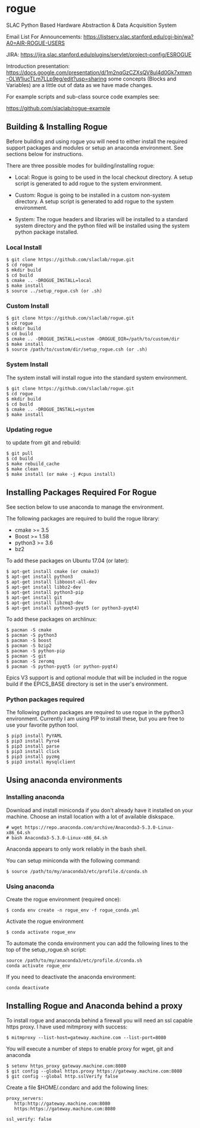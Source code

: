 # rogue
SLAC Python Based Hardware Abstraction &amp; Data Acquisition System

Email List For Announcements:
https://listserv.slac.stanford.edu/cgi-bin/wa?A0=AIR-ROGUE-USERS

JIRA:
https://jira.slac.stanford.edu/plugins/servlet/project-config/ESROGUE

Introduction presentation: 
https://docs.google.com/presentation/d/1m2nqGzCZXsQV8ul4d0Gk7xmwn-OLW1iucTLm7LLp9eg/edit?usp=sharing
some concepts (Blocks and Variables) are a little out of data as we have made changes.

For example scripts and sub-class source code examples see:

https://github.com/slaclab/rogue-example

## Building & Installing Rogue
Before building and using rogue you will need to either install the required support packages 
and modules or setup an anaconda environment. See sections below for instructions.

There are three possible modes for building/installing rogue:

- Local:
   Rogue is going to be used in the local checkout directory. A setup script is generated to add rogue to the system environment.

- Custom:
   Rogue is going to be installed in a custom non-system directory. A setup script is generated to add rogue to the system environment.

- System:
   The rogue headers and libraries will be installed to a standard system directory and the python filed will be installed using the system python package installed.

### Local Install

````
$ git clone https://github.com/slaclab/rogue.git
$ cd rogue
$ mkdir build
$ cd build
$ cmake .. -DROGUE_INSTALL=local
$ make install
$ source ../setup_rogue.csh (or .sh)
````

### Custom Install

````
$ git clone https://github.com/slaclab/rogue.git
$ cd rogue
$ mkdir build
$ cd build
$ cmake .. -DROGUE_INSTALL=custom -DROGUE_DIR=/path/to/custom/dir
$ make install
$ source /path/to/custom/dir/setup_rogue.csh (or .sh)
````

### System Install
The system install will install rogue into the standard system environment.

````
$ git clone https://github.com/slaclab/rogue.git
$ cd rogue
$ mkdir build
$ cd build
$ cmake .. -DROGUE_INSTALL=system
$ make install
````

### Updating rogue

to update from git and rebuild:
````
$ git pull
$ cd build
$ make rebuild_cache
$ make clean
$ make install (or make -j #cpus install)
````

## Installing Packages Required For Rogue
See section below to use anaconda to manage the environment.

The following packages are required to build the rogue library:

- cmake   >= 3.5
- Boost   >= 1.58
- python3 >= 3.6
- bz2

To add these packages on Ubuntu 17.04 (or later):

````
$ apt-get install cmake (or cmake3)
$ apt-get install python3
$ apt-get install libboost-all-dev
$ apt-get install libbz2-dev
$ apt-get install python3-pip
$ apt-get install git
$ apt-get install libzmq3-dev
$ apt-get install python3-pyqt5 (or python3-pyqt4)
````

To add these packages on archlinux:

````
$ pacman -S cmake
$ pacman -S python3
$ pacman -S boost
$ pacman -S bzip2
$ pacman -S python-pip
$ pacman -S git
$ pacman -S zeromq
$ pacman -S python-pyqt5 (or python-pyqt4)
````

Epics V3 support is and optional module that will be included in the rogue build
if the EPICS_BASE directory is set in the user's environment.

### Python packages required

The following python packages are required to use rogue in the python3
environment. Currently I am using PIP to install these, but you are free 
to use your favorite python tool.

````
$ pip3 install PyYAML
$ pip3 install Pyro4 
$ pip3 install parse
$ pip3 install click
$ pip3 install pyzmq
$ pip3 install mysqlclient
````

## Using anaconda environments

### Installing anaconda

Download and install miniconda if you don't already have it installed on your machine. Choose an install location with a lot of available diskspace.

````
# wget https://repo.anaconda.com/archive/Anaconda3-5.3.0-Linux-x86_64.sh
# bash Anaconda3-5.3.0-Linux-x86_64.sh
````
Anaconda appears to only work reliably in the bash shell. 

You can setup miniconda with the following command:

````
$ source /path/to/my/anaconda3/etc/profile.d/conda.sh
````

### Using anaconda

Create the rogue environment (required once):

````
$ conda env create -n rogue_env -f rogue_conda.yml
````

Activate the rogue environment

````
$ conda activate rogue_env 
````

To automate the conda environment you can add the following lines to the top of the setup_rogue.sh script:

````
source /path/to/my/anaconda3/etc/profile.d/conda.sh
conda activate rogue_env
````

If you need to deactivate the anaconda environment:

````
conda deactivate 
````

## Installing Rogue and Anaconda behind a proxy

To install rogue and anaconda behind a firewall you will need an ssl capable https proxy. I have used mitmproxy with success:

````
$ mitmproxy --list-host=gateway.machine.com --list-port=8080
````

You will execute a number of steps to enable proxy for wget, git and anaconda

````
$ setenv https_proxy gateway.machine.com:8080
$ git config --global https.proxy https://gateway.machine.com:8080
$ git config --global http.sslVerify false
````

Create a file $HOME/.condarc and add the following lines:

````
proxy_servers:
   http:http://gateway.machine.com:8080
   https:https://gateway.machine.com:8080

ssl_verify: false
````

